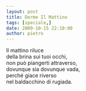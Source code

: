 ```yaml
---
layout: post
title: Dorme Il Mattino
tags: [speciale,]
date: 2009-10-15 22:10:00
author: pietro
---
```

Il mattino riluce<br/>della brina sui tuoi occhi,<br/>non può piangerti attraverso,<br/>dovunque sia dovunque vada,<br/>perché giace riverso<br/>nel baldacchino di rugiada.
